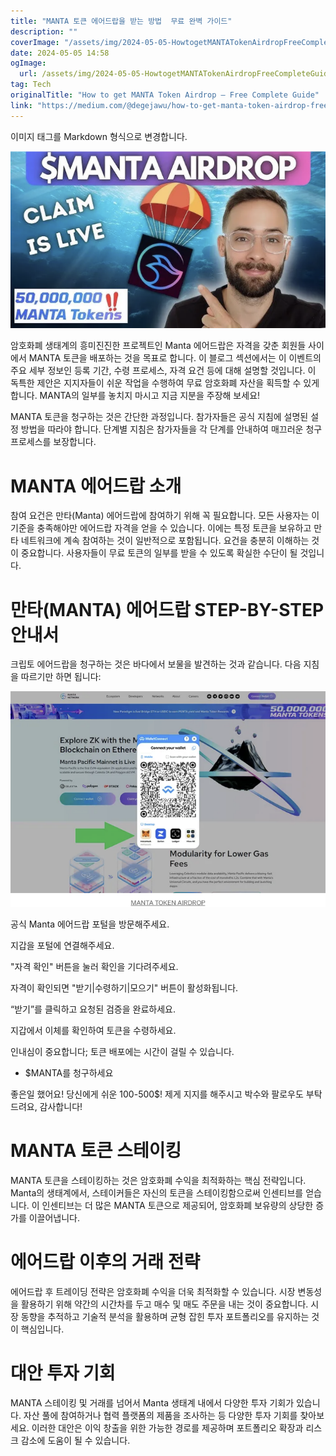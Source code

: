 ```yaml
---
title: "MANTA 토큰 에어드랍을 받는 방법  무료 완벽 가이드"
description: ""
coverImage: "/assets/img/2024-05-05-HowtogetMANTATokenAirdropFreeCompleteGuide_0.png"
date: 2024-05-05 14:58
ogImage: 
  url: /assets/img/2024-05-05-HowtogetMANTATokenAirdropFreeCompleteGuide_0.png
tag: Tech
originalTitle: "How to get MANTA Token Airdrop — Free Complete Guide"
link: "https://medium.com/@degejawu/how-to-get-manta-token-airdrop-free-complete-guide-e7cea834da97"
---
```



이미지 태그를 Markdown 형식으로 변경합니다.

![이미지](/assets/img/2024-05-05-HowtogetMANTATokenAirdropFreeCompleteGuide_0.png)

암호화폐 생태계의 흥미진진한 프로젝트인 Manta 에어드랍은 자격을 갖춘 회원들 사이에서 MANTA 토큰을 배포하는 것을 목표로 합니다. 이 블로그 섹션에서는 이 이벤트의 주요 세부 정보인 등록 기간, 수령 프로세스, 자격 요건 등에 대해 설명할 것입니다. 이 독특한 제안은 지지자들이 쉬운 작업을 수행하여 무료 암호화폐 자산을 획득할 수 있게 합니다. MANTA의 일부를 놓치지 마시고 지금 지분을 주장해 보세요!

MANTA 토큰을 청구하는 것은 간단한 과정입니다. 참가자들은 공식 지침에 설명된 설정 방법을 따라야 합니다. 단계별 지침은 참가자들을 각 단계를 안내하여 매끄러운 청구 프로세스를 보장합니다.

# MANTA 에어드랍 소개



참여 요건은 만타(Manta) 에어드랍에 참여하기 위해 꼭 필요합니다. 모든 사용자는 이 기준을 충족해야만 에어드랍 자격을 얻을 수 있습니다. 이에는 특정 토큰을 보유하고 만타 네트워크에 계속 참여하는 것이 일반적으로 포함됩니다. 요건을 충분히 이해하는 것이 중요합니다. 사용자들이 무료 토큰의 일부를 받을 수 있도록 확실한 수단이 될 것입니다.

# 만타(MANTA) 에어드랍 STEP-BY-STEP 안내서

크립토 에어드랍을 청구하는 것은 바다에서 보물을 발견하는 것과 같습니다. 다음 지침을 따르기만 하면 됩니다:

![에어드랍 안내서 이미지](/assets/img/2024-05-05-HowtogetMANTATokenAirdropFreeCompleteGuide_1.png)



공식 Manta 에어드랍 포털을 방문해주세요.

지갑을 포털에 연결해주세요.

"자격 확인" 버튼을 눌러 확인을 기다려주세요.

자격이 확인되면 "받기|수령하기|모으기" 버튼이 활성화됩니다.



“받기”를 클릭하고 요청된 검증을 완료하세요.

지갑에서 이체를 확인하여 토큰을 수령하세요.

인내심이 중요합니다; 토큰 배포에는 시간이 걸릴 수 있습니다.

- $MANTA를 청구하세요



좋은일 했어요! 당신에게 쉬운 100-500$! 제게 지지를 해주시고 박수와 팔로우도 부탁드려요, 감사합니다!

# MANTA 토큰 스테이킹

MANTA 토큰을 스테이킹하는 것은 암호화폐 수익을 최적화하는 핵심 전략입니다. Manta의 생태계에서, 스테이커들은 자신의 토큰을 스테이킹함으로써 인센티브를 얻습니다. 이 인센티브는 더 많은 MANTA 토큰으로 제공되어, 암호화폐 보유량의 상당한 증가를 이끌어냅니다.

# 에어드랍 이후의 거래 전략



에어드랍 후 트레이딩 전략은 암호화폐 수익을 더욱 최적화할 수 있습니다. 시장 변동성을 활용하기 위해 약간의 시간차를 두고 매수 및 매도 주문을 내는 것이 중요합니다. 시장 동향을 추적하고 기술적 분석을 활용하며 균형 잡힌 투자 포트폴리오를 유지하는 것이 핵심입니다.

# 대안 투자 기회

MANTA 스테이킹 및 거래를 넘어서 Manta 생태계 내에서 다양한 투자 기회가 있습니다. 자산 풀에 참여하거나 협력 플랫폼의 제품을 조사하는 등 다양한 투자 기회를 찾아보세요. 이러한 대안은 이익 창출을 위한 가능한 경로를 제공하며 포트폴리오 확장과 리스크 감소에 도움이 될 수 있습니다.